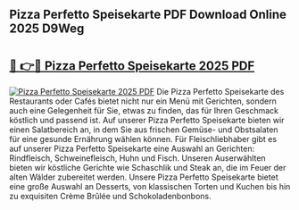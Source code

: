 ## Pizza Perfetto Speisekarte PDF Download Online 2025 D9Weg

# <h2><a href="http://gc8dyev.nevu.top/?p=Pizza+Perfetto+Speisekarte">🔗 👉🔴 Pizza Perfetto Speisekarte 2025 PDF</a></h2>

[![Pizza Perfetto Speisekarte 2025 PDF](https://i.imgur.com/dBaPXMq.png)](http://gc8dyev.nevu.top/?p=Pizza+Perfetto+Speisekarte)
Die Pizza Perfetto Speisekarte des Restaurants oder Cafés bietet nicht nur ein Menü mit Gerichten, sondern auch eine Gelegenheit für Sie, etwas zu finden, das für Ihren Geschmack köstlich und passend ist. Auf unserer Pizza Perfetto Speisekarte bieten wir einen Salatbereich an, in dem Sie aus frischen Gemüse- und Obstsalaten für eine gesunde Ernährung wählen können. Für Fleischliebhaber gibt es auf unserer Pizza Perfetto Speisekarte eine Auswahl an Gerichten: Rindfleisch, Schweinefleisch, Huhn und Fisch. Unseren Auserwählten bieten wir köstliche Gerichte wie Schaschlik und Steak an, die im Feuer der alten Wälder zubereitet werden. Unsere Pizza Perfetto Speisekarte bietet eine große Auswahl an Desserts, von klassischen Torten und Kuchen bis hin zu exquisiten Crème Brûlée und Schokoladenbonbons.
